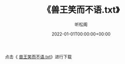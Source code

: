 ﻿---
title:  《兽王笑而不语.txt》
date:   2022-01-01T00:00:00+00:00
author: 听松阁
layout: post
permalink: /兽王笑而不语/
categories: 小说
tags: [小说]
---

点击《 [兽王笑而不语.txt](http://img.660000.xyz/bookstukust/book/bntxt/10/兽王笑而不语.txt)》进行下载